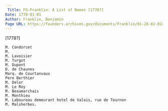 ```yaml
---
 Title: FO-Franklin: A List of Names [1778?]
Date: 1778-01-01
Author: Franklin, Benjamin
Page URL: https://founders.archives.gov/documents/Franklin/01-28-02-0247
---
```



  [1778?]

  
    M. Condorcet
    M.
    M. Lavoisier
    M. Turgot
    M. Dupont
    D. de Chaunes
    Marq. de Courtanvaux
    Pere Berthier
    M. Delor
    M. Le Roy
    M. Beaumarchais
    M. Monthieu
    M. Laboureau demeurant hotel de Valois, rue de Tournon
    M. Malsherbes.
  

